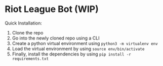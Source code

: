 # Riot League Bot (WIP)

Quick Installation:
1. Clone the repo 
2. Go into the newly cloned repo using a CLI
3. Create a python virtual environment using `python3 -m virtualenv env`
4. Load the virtual environment by using `source env/bin/activate`
5. Finally, install the dependencies by using `pip install -r requirements.txt`

